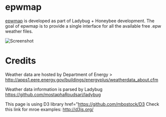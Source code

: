 epwmap
======

[epwmap](http://mostapharoudsari.github.io/epwmap) is developed as part of Ladybug + Honeybee development. The goal of epwmap is to provide a single interface for all the available free .epw weather files.

![Screenshot](https://pbs.twimg.com/tweet_video_thumb/B_J7D3RUQAAHwtV.png)

Credits
=======
Weather data are hosted by Department of Energy > http://apps1.eere.energy.gov/buildings/energyplus/weatherdata_about.cfm

Weather data information is parsed by Ladybug https://github.com/mostaphaRoudsari/ladybug

This page is using D3 library href="https://github.com/mbostock/D3 Check this link for mroe examples: http://d3js.org/
